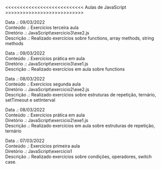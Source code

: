 <<<<<<<<<<<<<<<<<<<<<<<<<<< Aulas de JavaScript >>>>>>>>>>>>>>>>>>>>>>>>>>>

Data      .: 09/03/2022 <br/>
Conteúdo  .: Exercícios terceira aula<br/>
Diretório .: JavaScript\exercicio3\exe2.js <br/>
Descrição .: Realizado exercícios sobre functions, array methods, string methods<br/>

Data      .: 09/03/2022 <br/>
Conteúdo  .: Exercícios prática em aula<br/>
Diretório .: JavaScript\exercicio3\exe1.js <br/>
Descrição .: Realizado exercícios em aula sobre functions<br/>

Data      .: 08/03/2022 <br/>
Conteúdo  .: Exercícios segunda aula<br/>
Diretório .: JavaScript\exercicio2\exe2.js <br/>
Descrição .: Realizado exercícios sobre estruturas de repetição, ternário, setTimeout e setInterval<br/>

Data      .: 08/03/2022 <br/>
Conteúdo  .: Exercícios prática em aula<br/>
Diretório .: JavaScript\exercicio2\exe1.js <br/>
Descrição .: Realizado exercícios em aula sobre estruturas de repetição, ternário<br/>

Data      .: 07/03/2022 <br/>
Conteúdo  .: Exercícios primeira aula <br/>
Diretório .: JavaScript\exercicio1 <br/>
Descrição .: Realizado exercícios sobre condições, operadores, switch case.<br/>